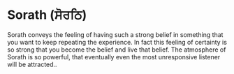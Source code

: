 # Sorath (ਸੋਰਠਿ)

Sorath conveys the feeling of having such a strong belief in something that you want to keep repeating the experience. In fact this feeling of certainty is so strong that you become the belief and live that belief. The atmosphere of Sorath is so powerful, that eventually even the most unresponsive listener will be attracted..